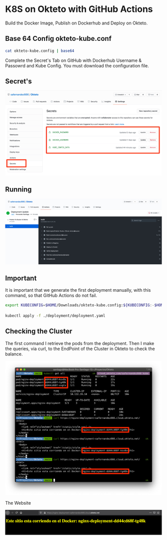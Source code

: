 # K8S on Okteto with GitHub Actions

Build the Docker Image, Publish on Dockerhub and Deploy on Okteto.

## Base 64 Config okteto-kube.conf

```bash
cat okteto-kube.config | base64
```
Complete the Secret's Tab on GitHub with Dockerhub Username & Passowrd and Kube Config. You must download the configuration file.

## Secret's

<p align="center">
<img src="screenshots/Okteto.jpg" width="600" >
</p>

## Running

<p align="center">
<img src="screenshots/Actions.jpg" width="600" >
</p>

## Important

It is important that we generate the first deployment manually, with this command, so that GitHub Actions do not fail.

```bash
export KUBECONFIG=$HOME/Downloads/okteto-kube.config:${KUBECONFIG:-$HOME/.kube/config}

kubectl apply -f ./deployment/deployment.yaml
```

## Checking the Cluster

The first command I retrieve the pods from the deployment. Then I make the queries, via curl, to the EndPoint of the Cluster in Okteto to check the balance.

<p align="center">
<img src="screenshots/Kubectl.jpg" width="600" >
</p>

The Website

<p align="center">
<img src="screenshots/Website.png" width="600" >
</p>